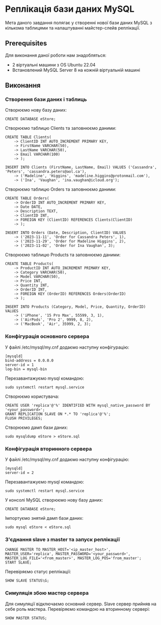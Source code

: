 # Реплікація бази даних MySQL
Мета даного завдання полягає у створенні нової бази даних MySQL з кількома таблицями та налаштуванні майстер-слейв реплікації.
## Prerequisites
Для виконання даної роботи нам знадобляться:
* 2 віртуальні машини з OS Ubuntu 22.04
* Встановлений MySQL Server 8 на кожній віртуальній машині
## Виконання
### Створення бази даних і таблиць
Створюємо нову базу даних:
````Linux
CREATE DATABASE eStore;
````
Створюємо таблицю Clients та заповнюємо даними:
````Linux
CREATE TABLE Clients(
    -> ClientID INT AUTO_INCREMENT PRIMARY KEY,
    -> FirstName VARCHAR(50),
    -> LastName VARCHAR(50),
    -> Email VARCHAR(100)
    -> );

INSERT INTO Clients (FirstName, LastName, Email) VALUES ('Cassandra', 'Peters', 'cassandra.peters@aol.ca'),
    -> ('Madeline', 'Higgins', 'madeline.higgins@protonmail.com'),
    -> ('Ina', 'Vaughan', 'ina.vaughan@icloud.org');
````
Створюємо таблицю Orders та заповнюємо даними:
````Linux
CREATE TABLE Orders(
    -> OrderID INT AUTO_INCREMENT PRIMARY KEY,
    -> Date DATE,
    -> Description TEXT,
    -> ClientID INT,
    -> FOREIGN KEY (ClientID) REFERENCES Clients(ClientID)
    -> );

INSERT INTO Orders (Date, Description, ClientID) VALUES
    -> ('2023-11-11', 'Order for Cassandra Peters', 1),
    -> ('2023-11-29', 'Order for Madeline Higgins', 2),
    -> ('2023-11-02', 'Order for Ina Vaughan', 3);
````
Створюємо таблицю Products та заповнюємо даними:
````Linux
CREATE TABLE Products(
    -> ProductID INT AUTO_INCREMENT PRIMARY KEY,
    -> Category VARCHAR(50),
    -> Model VARCHAR(50),
    -> Price INT,
    -> Quantity INT,
    -> OrderID INT,
    -> FOREIGN KEY (OrderID) REFERENCES Orders(OrderID)
    -> );

INSERT INTO Products (Category, Model, Price, Quantity, OrderID) VALUES
    -> ('iPhone', '15 Pro Max', 55599, 3, 1),
    -> ('AirPods', 'Pro 2', 9999, 8, 2),
    -> ('MacBook', 'Air', 35999, 2, 3);
````
### Конфігурація основного сервера
У файлі /etc/mysql/my.cnf додаємо наступну конфігурацію:
````Linux
[mysqld]
bind-address = 0.0.0.0
server-id = 1
log-bin = mysql-bin
````
Перезавантажуємо mysql командою:
````Linux
sudo systemctl restart mysql.service
````
Створюємо користувача:
````Linux
CREATE USER 'replica'@'%' IDENTIFIED WITH mysql_native_password BY '<your_password>';
GRANT REPLICATION SLAVE ON *.* TO 'replica'@'%';
FLUSH PRIVILEGES;
````
Створюємо дамп бази даних:
````Linux
sudo mysqldump eStore > eStore.sql
````
### Конфігурація вторинного сервера
У файлі /etc/mysql/my.cnf додаємо наступну конфігурацію:
````Linux
[mysqld]
server-id = 2
````
Перезавантажуємо mysql командою:
````Linux
sudo systemctl restart mysql.service
````
У консолі MySQL створюємо нову базу даних:
````Linux
CREATE DATABASE eStore;
````
Імпортуємо знятий дамп бази даних:
````Linux
sudo mysql eStore < eStore.sql
````
### З'єднання slave з master та запуск реплікації
````Linux
CHANGE MASTER TO MASTER_HOST='<ip_master_host>', MASTER_USER='replica', MASTER_PASSWORD='<your_password>', MASTER_LOG_FILE='<from_master>', MASTER_LOG_POS='from_master';
START SLAVE;
````
Перевіряємо статус реплікації:
````Linux
SHOW SLAVE STATUS\G;
````
### Симуляція збою мастер сервера
Для симуляції відключаємо основний сервер. Slave сервер прийняв на себе роль мастера.
Перевіряємо командою на вторинному сервері:
````Linux
SHOW MASTER STATUS;
````